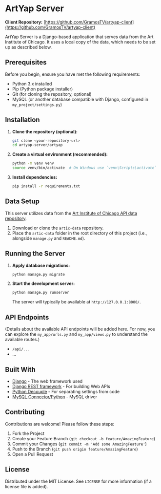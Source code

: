 <!-- filepath: c:\Users\gramo\Desktop\sites\artyap-server\artyap\README.md -->

# ArtYap Server

**Client Repository:** [https://github.com/GramosTV/artyap-client](https://github.com/GramosTV/artyap-client)

ArtYap Server is a Django-based application that serves data from the Art Institute of Chicago. It uses a local copy of the data, which needs to be set up as described below.

## Prerequisites

Before you begin, ensure you have met the following requirements:

- Python 3.x installed
- Pip (Python package installer)
- Git (for cloning the repository, optional)
- MySQL (or another database compatible with Django, configured in `my_project/settings.py`)

## Installation

1. **Clone the repository (optional):**

   ```bash
   git clone <your-repository-url>
   cd artyap-server/artyap
   ```

2. **Create a virtual environment (recommended):**

   ```bash
   python -m venv venv
   source venv/bin/activate  # On Windows use `venv\Scripts\activate`
   ```

3. **Install dependencies:**

   ```bash
   pip install -r requirements.txt
   ```

## Data Setup

This server utilizes data from the [Art Institute of Chicago API data repository](https://github.com/art-institute-of-chicago/api-data).

1. Download or clone the `artic-data` repository.
2. Place the `artic-data` folder in the root directory of this project (i.e., alongside `manage.py` and `README.md`).

## Running the Server

1. **Apply database migrations:**

   ```bash
   python manage.py migrate
   ```

2. **Start the development server:**

   ```bash
   python manage.py runserver
   ```

   The server will typically be available at `http://127.0.0.1:8000/`.

## API Endpoints

(Details about the available API endpoints will be added here. For now, you can explore the `my_app/urls.py` and `my_app/views.py` to understand the available routes.)

- `/api/...`
- ...

## Built With

- [Django](https://www.djangoproject.com/) - The web framework used
- [Django REST framework](https://www.django-rest-framework.org/) - For building Web APIs
- [Python Decouple](https://pypi.org/project/python-decouple/) - For separating settings from code
- [MySQL Connector/Python](https://pypi.org/project/mysqlclient/) - MySQL driver

## Contributing

Contributions are welcome! Please follow these steps:

1. Fork the Project
2. Create your Feature Branch (`git checkout -b feature/AmazingFeature`)
3. Commit your Changes (`git commit -m 'Add some AmazingFeature'`)
4. Push to the Branch (`git push origin feature/AmazingFeature`)
5. Open a Pull Request

## License

Distributed under the MIT License. See `LICENSE` for more information (if a license file is added).
